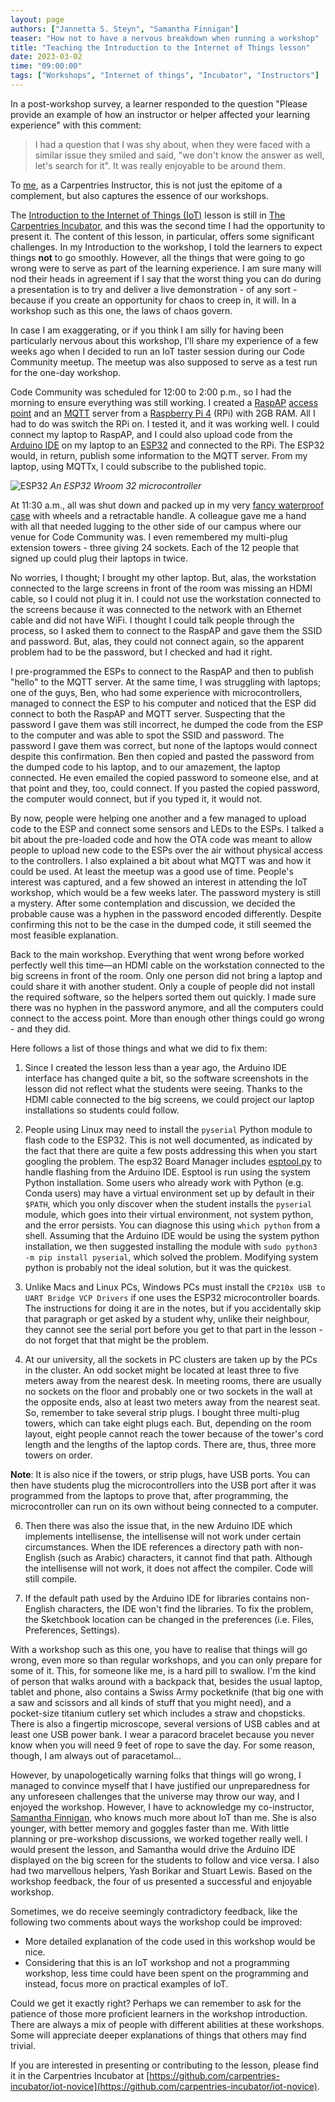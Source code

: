 ```yaml
---
layout: page
authors: ["Jannetta S. Steyn", "Samantha Finnigan"]
teaser: "How not to have a nervous breakdown when running a workshop"
title: "Teaching the Introduction to the Internet of Things lesson"
date: 2023-03-02
time: "09:00:00"
tags: ["Workshops", "Internet of things", "Incubator", "Instructors"]
---
```


In a post-workshop survey, a learner responded to the question "Please provide an example of how an instructor or helper affected your learning experience" with this comment:

> I had a question that I was shy about, when they were faced with a similar issue they smiled and said, "we don't know the answer as well, let's search for it". It was really enjoyable to be around them.

To [me](https://jannetta.com), as a Carpentries Instructor, this is not just the epitome of a complement, but also captures the essence of our workshops.

The [Introduction to the Internet of Things (IoT)](https://carpentries-incubator.github.io/iot-novice/) lesson is still in [The Carpentries Incubator](https://carpentries-incubator.org/), and this was the second time I had the opportunity to present it. The content of this lesson, in particular, offers some significant challenges. In my Introduction to the workshop, I told the learners to expect things **not** to go smoothly. However, all the things that were going to go wrong were to serve as part of the learning experience. I am sure many will nod their heads in agreement if I say that the worst thing you can do during a presentation is to try and deliver a live demonstration - of any sort - because if you create an opportunity for chaos to creep in, it will. In a workshop such as this one, the laws of chaos govern.

In case I am exaggerating, or if you think I am silly for having been particularly nervous about this workshop, I'll share my experience of a few weeks ago when I decided to run an IoT taster session during our Code Community meetup. The meetup was also supposed to serve as a test run for the one-day workshop.

Code Community was scheduled for 12:00 to 2:00 p.m., so I had the morning to ensure everything was still working. I created a [RaspAP](https://raspap.com/) [access point](https://en.wikipedia.org/wiki/Wireless_access_point) and an [MQTT](https://mqtt.org/) server from a [Raspberry Pi 4](https://www.raspberrypi.com/products/raspberry-pi-4-model-b/) (RPi) with 2GB RAM. All I had to do was switch the RPi on. I tested it, and it was working well. I could connect my laptop to RaspAP, and I could also upload code from the [Arduino IDE](https://www.arduino.cc/en/software) on my laptop to an [ESP32](https://www.espressif.com/sites/default/files/documentation/esp32-wroom-32_datasheet_en.pdf) and connected to the RPi. The ESP32 would, in return, publish some information to the MQTT server. From my laptop, using MQTTx, I could subscribe to the published topic.

![ESP32](https://upload.wikimedia.org/wikipedia/commons/thumb/2/20/ESP32_Espressif_ESP-WROOM-32_Dev_Board.jpg/640px-ESP32_Espressif_ESP-WROOM-32_Dev_Board.jpg)
*An ESP32 Wroom 32 microcontroller*

At 11:30 a.m., all was shut down and packed up in my very [fancy waterproof case](https://www.peli.com/eu/en/product/cases/carry-on-case/air/1535) with wheels and a retractable handle. A colleague gave me a hand with all that needed lugging to the other side of our campus where our venue for Code Community was. I even remembered my multi-plug extension towers - three giving 24 sockets. Each of the 12 people that signed up could plug their laptops in twice.

No worries, I thought; I brought my other laptop. But, alas, the workstation connected to the large screens in front of the room was missing an HDMI cable, so I could not plug it in. I could not use the workstation connected to the screens because it was connected to the network with an Ethernet cable and did not have WiFi. I thought I could talk people through the process, so I asked them to connect to the RaspAP and gave them the SSID and password. But, alas, they could not connect again, so the apparent problem had to be the password, but I checked and had it right.

I pre-programmed the ESPs to connect to the RaspAP and then to publish "hello" to the MQTT server. At the same time, I was struggling with laptops; one of the guys, Ben, who had some experience with microcontrollers, managed to connect the ESP to his computer and noticed that the ESP did connect to both the RaspAP and MQTT server. Suspecting that the password I gave them was still incorrect, he dumped the code from the ESP to the computer and was able to spot the SSID and password. The password I gave them was correct, but none of the laptops would connect despite this confirmation. Ben then copied and pasted the password from the dumped code to his laptop, and to our amazement, the laptop connected. He even emailed the copied password to someone else, and at that point and they, too, could connect. If you pasted the copied password, the computer would connect, but if you typed it, it would not.

By now, people were helping one another and a few managed to upload code to the ESP and connect some sensors and LEDs to the ESPs. I talked a bit about the pre-loaded code and how the OTA code was meant to allow people to upload new code to the ESPs over the air without physical access to the controllers. I also explained a bit about what MQTT was and how it could be used. At least the meetup was a good use of time. People's interest was captured, and a few showed an interest in attending the IoT workshop, which would be a few weeks later. The password mystery is still a mystery. After some contemplation and discussion, we decided the probable cause was a hyphen in the password encoded differently. Despite confirming this not to be the case in the dumped code, it still seemed the most feasible explanation.

Back to the main workshop. Everything that went wrong before worked perfectly well this time—an HDMI cable on the workstation connected to the big screens in front of the room. Only one person did not bring a laptop and could share it with another student. Only a couple of people did not install the required software, so the helpers sorted them out quickly. I made sure there was no hyphen in the password anymore, and all the computers could connect to the access point. More than enough other things could go wrong - and they did.

Here follows a list of those things and what we did to fix them:

1. Since I created the lesson less than a year ago, the Arduino IDE interface has changed quite a bit, so the software screenshots in the lesson did not reflect what the students were seeing. Thanks to the HDMI cable connected to the big screens, we could project our laptop installations so students could follow.

2. People using Linux may need to install the `pyserial` Python module to flash code to the ESP32. This is not well documented, as indicated by the fact that there are quite a few posts addressing this when you start googling the problem. The esp32 Board Manager includes [esptool.py](https://github.com/espressif/esptool) to handle flashing from the Arduino IDE. Esptool is run using the system Python installation. Some users who already work with Python (e.g. Conda users) may have a virtual environment set up by default in their `$PATH`, which you only discover when the student installs the `pyserial` module, which goes into their virtual environment, not system python, and the error persists. You can diagnose this using `which python` from a shell. Assuming that the Arduino IDE would be using the system python installation, we then suggested installing the module with `sudo python3 -m pip install pyserial`, which solved the problem. Modifying system python is probably not the ideal solution, but it was the quickest.

3. Unlike Macs and Linux PCs, Windows PCs must install the `CP210x USB to UART Bridge VCP Drivers` if one uses the ESP32 microcontroller boards. The instructions for doing it are in the notes, but if you accidentally skip that paragraph or get asked by a student why, unlike their neighbour, they cannot see the serial port before you get to that part in the lesson - do not forget that that might be the problem.

4. At our university, all the sockets in PC clusters are taken up by the PCs in the cluster. An odd socket might be located at least three to five meters away from the nearest desk. In meeting rooms, there are usually no sockets on the floor and probably one or two sockets in the wall at the opposite ends, also at least two meters away from the nearest seat. So, remember to take several strip plugs. I bought three multi-plug towers, which can take eight plugs each. But, depending on the room layout, eight people cannot reach the tower because of the tower's cord length and the lengths of the laptop cords. There are, thus, three more towers on order.

**Note**: It is also nice if the towers, or strip plugs, have USB ports. You can then have students plug the microcontrollers into the USB port after it was programmed from the laptops to prove that, after programming, the microcontroller can run on its own without being connected to a computer.

6. Then there was also the issue that, in the new Arduino IDE which implements intellisense, the intellisense will not work under certain circumstances. When the IDE references a directory path with non-English (such as Arabic) characters, it cannot find that path. Although the intellisense will not work, it does not affect the compiler. Code will still compile.

7. If the default path used by the Arduino IDE for libraries contains non-English characters, the IDE won't find the libraries. To fix the problem, the Sketchbook location can be changed in the preferences (i.e. Files, Preferences, Settings).

With a workshop such as this one, you have to realise that things will go wrong, even more so than regular workshops, and you can only prepare for some of it. This, for someone like me, is a hard pill to swallow. I'm the kind of person that walks around with a backpack that, besides the usual laptop, tablet and phone, also contains a Swiss Army pocketknife (that big one with a saw and scissors and all kinds of stuff that you might need), and a pocket-size titanium cutlery set which includes a straw and chopsticks. There is also a fingertip microscope, several versions of USB cables and at least one USB power bank. I wear a paracord bracelet because you never know when you will need 9 feet of rope to save the day. For some reason, though, I am always out of paracetamol...

However, by unapologetically warning folks that things will go wrong, I managed to convince myself that I have justified our unpreparedness for any unforeseen challenges that the universe may throw our way, and I enjoyed the workshop. However, I have to acknowledge my co-instructor, [Samantha Finnigan](https://finnigan.dev/), who knows much more about IoT than me. She is also younger, with better memory and goggles faster than me. With little planning or pre-workshop discussions, we worked together really well. I would present the lesson, and Samantha would drive the Arduino IDE displayed on the big screen for the students to follow and vice versa. I also had two marvellous helpers, Yash Borikar and Stuart Lewis. Based on the workshop feedback, the four of us presented a successful and enjoyable workshop.

Sometimes, we do receive seemingly contradictory feedback, like the following two comments about ways the workshop could be improved:

- More detailed explanation of the code used in this workshop would be nice.
- Considering that this is an IoT workshop and not a programming workshop, less time could have been spent on the programming and instead, focus more on practical examples of IoT.

Could we get it exactly right? Perhaps we can remember to ask for the patience of those more proficient learners in the workshop introduction. There are always a mix of people with different abilities at these workshops. Some will appreciate deeper explanations of things that others may find trivial.

If you are interested in presenting or contributing to the lesson, please find it in the Carpentries Incubator at [https://github.com/carpentries-incubator/iot-novice](https://github.com/carpentries-incubator/iot-novice).


